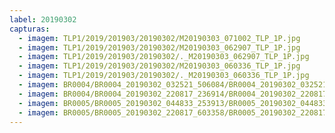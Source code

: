 ```yaml
---
label: 20190302
capturas:
  - imagem: TLP1/2019/201903/20190302/M20190303_071002_TLP_1P.jpg
  - imagem: TLP1/2019/201903/20190302/M20190303_062907_TLP_1P.jpg
  - imagem: TLP1/2019/201903/20190302/._M20190303_062907_TLP_1P.jpg
  - imagem: TLP1/2019/201903/20190302/M20190303_060336_TLP_1P.jpg
  - imagem: TLP1/2019/201903/20190302/._M20190303_060336_TLP_1P.jpg
  - imagem: BR0004/BR0004_20190302_032521_506084/BR0004_20190302_032521_506084_stack_244_meteors.jpg
  - imagem: BR0004/BR0004_20190302_220817_236914/BR0004_20190302_220817_236914_stack_27_meteors.jpg
  - imagem: BR0005/BR0005_20190302_044833_253913/BR0005_20190302_044833_253913_stack_55_meteors.jpg
  - imagem: BR0005/BR0005_20190302_220817_603358/BR0005_20190302_220817_603358_stack_69_meteors.jpg
---
```

